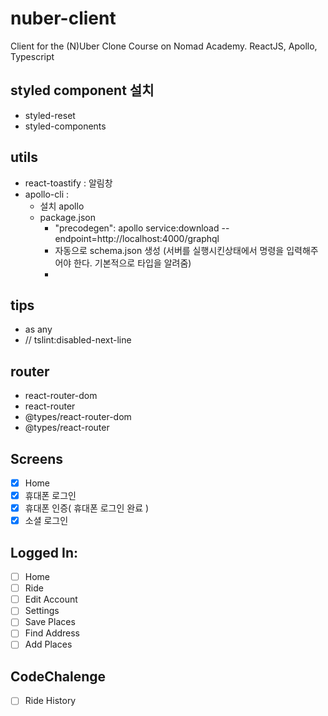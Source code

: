 # nuber-client
Client for the (N)Uber Clone Course on Nomad Academy. ReactJS, Apollo, Typescript

## styled component 설치
- styled-reset
- styled-components

## utils
- react-toastify : 알림창 
- apollo-cli :
  - 설치 apollo 
  - package.json 
    - "precodegen":  apollo service:download --endpoint=http://localhost:4000/graphql
    - 자동으로 schema.json 생성 (서버를 실행시킨상태에서 명령을 입력해주어야 한다. 기본적으로 타입을 알려줌)
    - 

## tips
- as any
- // tslint:disabled-next-line


## router
- react-router-dom
- react-router
- @types/react-router-dom
- @types/react-router

## Screens
- [x] Home
- [x] 휴대폰 로그인
- [x] 휴대폰 인증( 휴대폰 로그인 완료 )
- [x] 소셜 로그인

## Logged In:
- [ ] Home
- [ ] Ride
- [ ] Edit Account
- [ ] Settings
- [ ] Save Places
- [ ] Find Address
- [ ] Add Places

## CodeChalenge
- [ ] Ride History